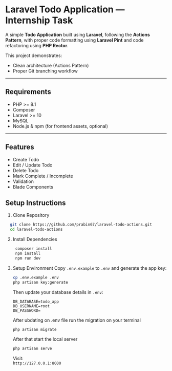 # Laravel Todo Application — Internship Task

A simple **Todo Application** built using **Laravel**, following the **Actions Pattern**, with proper code formatting using **Laravel Pint** and code refactoring using **PHP Rector**.

This project demonstrates:
- Clean architecture (Actions Pattern)
- Proper Git branching workflow

---

## Requirements

- PHP >= 8.1
- Composer
- Laravel >= 10
- MySQL
- Node.js & npm (for frontend assets, optional)

---

## Features

- Create Todo
- Edit / Update Todo
- Delete Todo
- Mark Complete / Incomplete
- Validation
- Blade Components


## Setup Instructions

1. Clone Repository
  ```bash
    git clone https://github.com/prabin67/laravel-todo-actions.git
    cd laravel-todo-actions
  ```
2. Install Dependencies
   ```bash
    composer install
    npm install
    npm run dev 
    ```
3. Setup Environment
    Copy `.env.example` to `.env` and generate the app key:
    ```bash
    cp .env.example .env
    php artisan key:generate
    ```
    Then update your database details in `.env`:
    ```
    DB_DATABASE=todo_app
    DB_USERNAME=root
    DB_PASSWORD=
    ```

    After ubdating on .env file run the migration on your terminal
    ```bash
    php artisan migrate
    ```
    After that start the local server
    ```bash
    php artisan serve
    ```

    Visit:  
    `http://127.0.0.1:8000`
